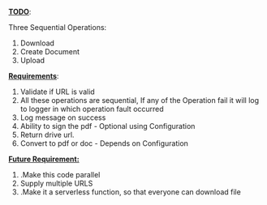 **<u>TODO</u>**:

Three Sequential Operations:

1. Download
2. Create Document
3. Upload

**<u>Requirements</u>**:

1. Validate if URL is valid
2. All these operations are sequential, If any of the Operation fail it will log to logger in which operation fault occurred
3. Log message on success
4. Ability to sign the pdf - Optional using Configuration
5. Return drive url.
6. Convert to pdf or doc - Depends on Configuration

**<u>Future Requirement:</u>**

1. .Make this code parallel
2. Supply multiple URLS
3. .Make it a serverless function﻿, so that everyone can download file